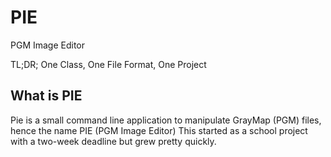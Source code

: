 # PIE
PGM Image Editor

TL;DR; One Class, One File Format, One Project


What is PIE
-----------
Pie is a small command line application to manipulate GrayMap (PGM) files, hence the name PIE (PGM Image Editor)
This started as a school project with a two-week deadline but grew pretty quickly.